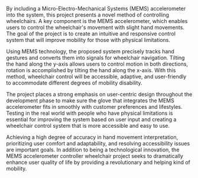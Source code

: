 By including a Micro-Electro-Mechanical Systems (MEMS) accelerometer into the system, this project presents a novel method of controlling wheelchairs. A key component is the MEMS accelerometer, which enables users to control the wheelchair's movement with slight hand movements. The goal of the project is to create an intuitive and responsive control system that will improve mobility for those with physical limitations.

Using MEMS technology, the proposed system precisely tracks hand gestures and converts them into signals for wheelchair navigation. Tilting the hand along the y-axis allows users to control motion in both directions, rotation is accomplished by tilting the hand along the x-axis. With this method, wheelchair control will be accessible, adaptive, and user-friendly to accommodate different degrees of mobility disability.

The project places a strong emphasis on user-centric design throughout the development phase to make sure the glove that integrates the MEMS accelerometer fits in smoothly with customer preferences and lifestyles. Testing in the real world with people who have physical limitations is essential for improving the system based on user input and creating a wheelchair control system that is more accessible and easy to use.

Achieving a high degree of accuracy in hand movement interpretation, prioritizing user comfort and adaptability, and resolving accessibility issues are important goals. In addition to being a technological innovation, the MEMS accelerometer controller wheelchair project seeks to dramatically enhance user quality of life by providing a revolutionary and helping kind of mobility.
